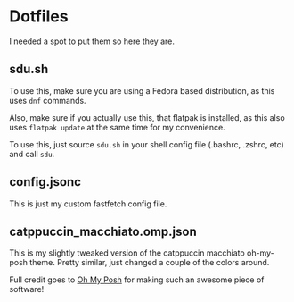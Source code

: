 # Dotfiles

I needed a spot to put them so here they are.

## sdu.sh
To use this, make sure you are using a Fedora based distribution, as this uses `dnf` commands.

Also, make sure if you actually use this, that flatpak is installed, as this also uses `flatpak update` at the same time for
my convenience.

To use this, just source `sdu.sh` in your shell config file (.bashrc, .zshrc, etc) and call `sdu`.

## config.jsonc
This is just my custom fastfetch config file.

## catppuccin_macchiato.omp.json
This is my slightly tweaked version of the catppuccin macchiato oh-my-posh theme. 
Pretty similar, just changed a couple of the colors around.

Full credit goes to [Oh My Posh](https://github.com/JanDeDobbeleer/oh-my-posh/) for making such an awesome piece of software!
